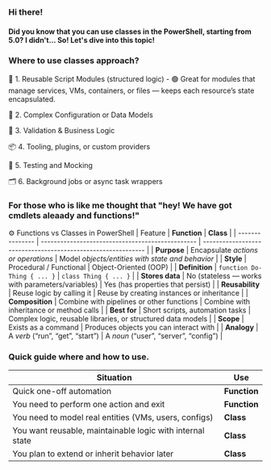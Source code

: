 ### Hi there!
#### Did you know that you can use classes in the PowerShell, starting from 5.0? I didn't... So! Let's dive into this topic! 

### Where to use classes approach?
🧩 1. Reusable Script Modules (structured logic) - 🟢 Great for modules that manage services, VMs, containers, or files — keeps each resource’s state encapsulated.

🧰 2. Complex Configuration or Data Models

🧾 3. Validation & Business Logic

📦 4. Tooling, plugins, or custom providers

🧪 5. Testing and Mocking

🗂️ 6. Background jobs or async task wrappers


### For those who is like me thought that "hey! We have got cmdlets aleaady and functions!"

⚙️ Functions vs Classes in PowerShell
| Feature         | **Function**                                     | **Class**                                                    |
| --------------- | ------------------------------------------------ | ------------------------------------------------------------ |
| **Purpose**     | Encapsulate *actions or operations*              | Model *objects/entities with state and behavior*             |
| **Style**       | Procedural / Functional                          | Object-Oriented (OOP)                                        |
| **Definition**  | `function Do-Thing { ... }`                      | `class Thing { ... }`                                        |
| **Stores data** | No (stateless — works with parameters/variables) | Yes (has properties that persist)                            |
| **Reusability** | Reuse logic by calling it                        | Reuse by creating instances or inheritance                   |
| **Composition** | Combine with pipelines or other functions        | Combine with inheritance or method calls                     |
| **Best for**    | Short scripts, automation tasks                  | Complex logic, reusable libraries, or structured data models |
| **Scope**       | Exists as a command                              | Produces objects you can interact with                       |
| **Analogy**     | A *verb* (“run”, “get”, “start”)                 | A *noun* (“user”, “server”, “config”)                        |


### Quick guide where and how to use.
| Situation                                                 | Use          |
| --------------------------------------------------------- | ------------ |
| Quick one-off automation                                  | **Function** |
| You need to perform one action and exit                   | **Function** |
| You need to model real entities (VMs, users, configs)     | **Class**    |
| You want reusable, maintainable logic with internal state | **Class**    |
| You plan to extend or inherit behavior later              | **Class**    |
